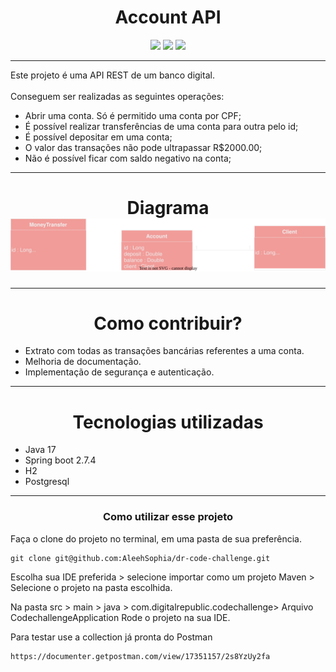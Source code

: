 <h1 align="center">Account API</h1>
<div align="center" style="display: inline_block">
    <img  src="https://cdn.jsdelivr.net/gh/devicons/devicon/icons/java/java-original-wordmark.svg"  width="60px"/>
    <img src="https://cdn.jsdelivr.net/gh/devicons/devicon/icons/postgresql/postgresql-original-wordmark.svg" width="50px"/>
    <img src="https://cdn.jsdelivr.net/gh/devicons/devicon/icons/spring/spring-original-wordmark.svg" width="60px"/>
</div>

---
<p>Este projeto é uma API REST de um banco digital. <br>
<br>
Conseguem ser realizadas as seguintes operações:
</p>

- Abrir uma conta. Só é permitido uma conta por CPF;
- É possível realizar transferências de uma conta para outra pelo id;
- É possível depositar em uma conta;
- O valor das transações não pode ultrapassar R$2000.00;
- Não é possível ficar com saldo negativo na conta;

---
<h1 align="center">
  Diagrama<br>
  <img src="assets/diagramDrCode.drawio.svg">
</h1>

---
<h1 align="center">Como contribuir?</h1>

- Extrato com todas as transações bancárias referentes a uma conta.
- Melhoria de documentação.
- Implementação de segurança e autenticação.

---
<h1 align="center">Tecnologias utilizadas</h1>

- Java 17
- Spring boot 2.7.4
- H2
- Postgresql
---
  <h3 align="center">Como utilizar esse projeto</h3>

  Faça o clone do projeto no terminal, 
  em uma pasta de sua preferência.
```
git clone git@github.com:AleehSophia/dr-code-challenge.git
```
  Escolha sua IDE preferida > selecione importar como um projeto
  Maven > Selecione o projeto na pasta escolhida. <br>

  Na pasta src > main > java > com.digitalrepublic.codechallenge>
  Arquivo CodechallengeApplication
  Rode o projeto na sua IDE.

  Para testar use a collection já pronta do Postman

```
https://documenter.getpostman.com/view/17351157/2s8YzUy2fa
```